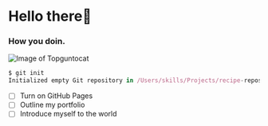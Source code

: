 # Hello there👋
### How you doin.


![Image of Topguntocat](https://octodex.github.com/images/topguntocat.png)

``` Javascript
$ git init
Initialized empty Git repository in /Users/skills/Projects/recipe-repository/.git/
```

- [ ] Turn on GitHub Pages
- [ ] Outline my portfolio
- [ ] Introduce myself to the world

